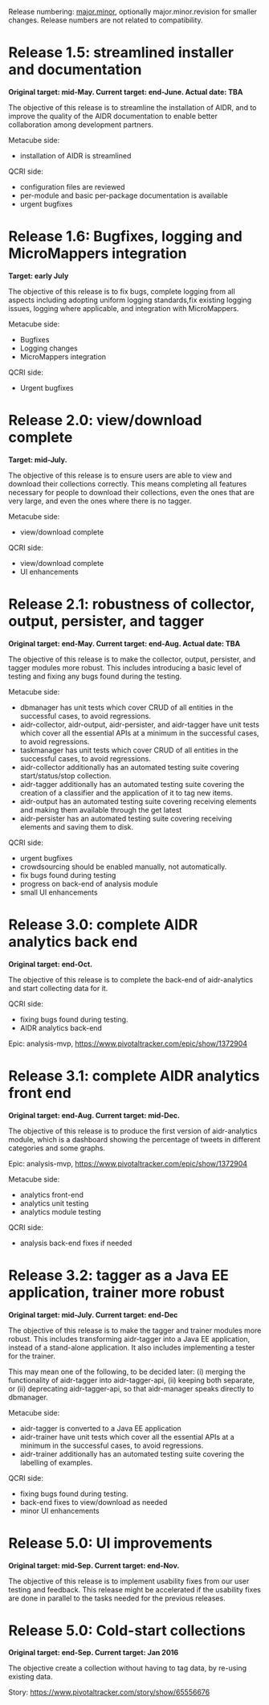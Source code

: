 Release numbering: [major.minor](https://www.gnu.org/prep/standards/html_node/Releases.html#index-version-numbers_002c-for-releases), optionally major.minor.revision for smaller changes. Release numbers are not related to compatibility.

# Release 1.5: streamlined installer and documentation

**Original target: mid-May. Current target: end-June. Actual date: TBA**

The objective of this release is to streamline the installation of AIDR, and to improve the quality of the AIDR documentation to enable better collaboration among development partners.

Metacube side:
* installation of AIDR is streamlined

QCRI side:
* configuration files are reviewed
* per-module and basic per-package documentation is available
* urgent bugfixes

# Release 1.6: Bugfixes, logging and MicroMappers integration

**Target: early July**

The objective of this release is to fix bugs, complete logging from all aspects including adopting uniform logging standards,fix existing logging issues, logging where applicable, and integration with MicroMappers.

Metacube side:
* Bugfixes
* Logging changes
* MicroMappers integration

QCRI side:
* Urgent bugfixes

# Release 2.0: view/download complete

**Target: mid-July.**

The objective of this release is to ensure users are able to view and download their collections correctly. This means completing all features necessary for people to download their collections, even the ones that are very large, and even the ones where there is no tagger.

Metacube side:
* view/download complete

QCRI side:
* view/download complete
* UI enhancements

# Release 2.1: robustness of collector, output, persister, and tagger

**Original target: end-May. Current target: end-Aug. Actual date: TBA**

The objective of this release is to make the collector, output, persister, and tagger modules more robust. This includes introducing a basic level of testing and fixing any bugs found during the testing.

Metacube side:
* dbmanager has unit tests which cover CRUD of all entities in the successful cases, to avoid regressions.
* aidr-collector, aidr-output, aidr-persister, and aidr-tagger have unit tests which cover all the essential APIs at a minimum in the successful cases, to avoid regressions.
* taskmanager has unit tests which cover CRUD of all entities in the successful cases, to avoid regressions.
* aidr-collector additionally has an automated testing suite covering start/status/stop collection.
* aidr-tagger additionally has an automated testing suite covering the creation of a classifier and the application of it to tag new items.
* aidr-output has an automated testing suite covering receiving elements and making them available through the get latest
* aidr-persister has an automated testing suite covering receiving elements and saving them to disk.

QCRI side:
* urgent bugfixes
* crowdsourcing should be enabled manually, not automatically.
* fix bugs found during testing
* progress on back-end of analysis module
* small UI enhancements

# Release 3.0: complete AIDR analytics back end

**Original target: end-Oct.**

The objective of this release is to complete the back-end of aidr-analytics and start collecting data for it.

QCRI side:
* fixing bugs found during testing.
* AIDR analytics back-end

Epic: analysis-mvp, https://www.pivotaltracker.com/epic/show/1372904

# Release 3.1: complete AIDR analytics front end

**Original target: end-Aug. Current target: mid-Dec.**

The objective of this release is to produce the first version of aidr-analytics module, which is a dashboard showing the percentage of tweets in different categories and some graphs.

Epic: analysis-mvp, https://www.pivotaltracker.com/epic/show/1372904

Metacube side:
* analytics front-end
* analytics unit testing
* analytics module testing 

QCRI side:
* analysis back-end fixes if needed

# Release 3.2: tagger as a Java EE application, trainer more robust

**Original target: mid-July. Current target: end-Dec**

The objective of this release is to make the tagger and trainer modules more robust. This includes transforming aidr-tagger into a Java EE application, instead of a stand-alone application. It also includes implementing a tester for the trainer.

This may mean one of the following, to be decided later: (i) merging the functionality of aidr-tagger into aidr-tagger-api, (ii) keeping both separate, or (ii) deprecating aidr-tagger-api, so that aidr-manager speaks directly to dbmanager.


Metacube side:
* aidr-tagger is converted to a Java EE application
* aidr-trainer have unit tests which cover all the essential APIs at a minimum in the successful cases, to avoid regressions.
* aidr-trainer additionally has an automated testing suite covering the labelling of examples.

QCRI side:
* fixing bugs found during testing.
* back-end fixes to view/download as needed
* minor UI enhancements

# Release 5.0: UI improvements

**Original target: mid-Sep. Current target: end-Nov.**

The objective of this release is to implement usability fixes from our user testing and feedback. This release might be accelerated if the usability fixes are done in parallel to the tasks needed for the previous releases.

# Release 5.0: Cold-start collections

**Original target: end-Sep. Current target: Jan 2016**

The objective create a collection without having to tag data, by re-using existing data.

Story: https://www.pivotaltracker.com/story/show/65556676
